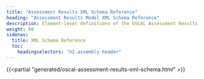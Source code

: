 ```yaml
---
title: "Assessment Results XML Schema Reference"
heading: "Assessment Results Model XML Schema Reference"
description: Element-level definitions of the OSCAL Assessment Results model XML format.
weight: 60
sidenav:
  title: XML Schema Reference
  toc:
    headingselectors: "h2.assembly-header"
---
```


{{<partial "generated/oscal-assessment-results-xml-schema.html" >}}
